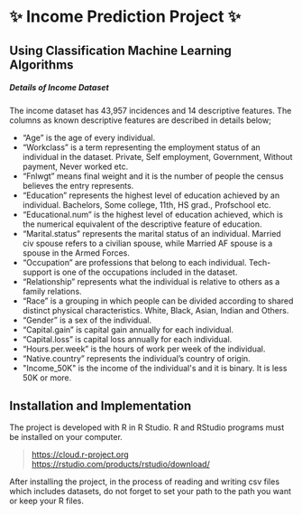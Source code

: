 # ✨ Income Prediction Project ✨

## Using Classification Machine Learning Algorithms

##### Details of Income Dataset

The income dataset has 43,957 incidences and 14 descriptive features. The columns as
known descriptive features are described in details below;

- “Age” is the age of every individual.
- “Workclass” is a term representing the employment status of an individual in the dataset.
Private, Self employment, Government, Without payment, Never worked etc.
- “Fnlwgt” means final weight and it is the number of people the census believes the entry
represents.
- “Education” represents the highest level of education achieved by an individual. Bachelors,
Some college, 11th, HS grad., Profschool etc.
- “Educational.num” is the highest level of education achieved, which is the numerical
equivalent of the descriptive feature of education.
- “Marital.status” represents the marital status of an individual. Married civ spouse refers to a
civilian spouse, while Married AF spouse is a spouse in the Armed Forces.
- “Occupation” are professions that belong to each individual. Tech-support is one of the
occupations included in the dataset.
- “Relationship” represents what the individual is relative to others as a family relations.
- “Race” is a grouping in which people can be divided according to shared distinct physical
characteristics. White, Black, Asian, Indian and Others.
- “Gender” is a sex of the individual.
- “Capital.gain” is capital gain annually for each individual.
- “Capital.loss” is capital loss annually for each individual.
- “Hours.per.week” is the hours of work per week of the individual.
- “Native.country” represents the individual’s country of origin.
- "Income_50K" is the income of the individual's and it is binary. It is less 50K or more. 


## Installation and Implementation 

The project is developed  with R in R Studio.
R and RStudio programs must be installed on your computer.
>https://cloud.r-project.org
>https://rstudio.com/products/rstudio/download/

After installing the project, in the process of reading and writing csv files which includes datasets, do not forget to set your path to the path you want or keep your R files.